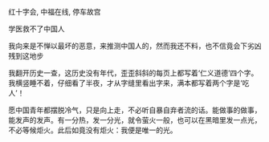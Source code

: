 红十字会, 中福在线, 停车故宫

学医救不了中国人

我向来是不惮以最坏的恶意，来推测中国人的，然而我还不料，也不信竟会下劣凶残到这地步

我翻开历史一查，这历史没有年代，歪歪斜斜的每页上都写着‘仁义道德’四个字。我横竖睡不着，仔细看了半夜，才从字缝里看出字来，满本都写着两个字是‘吃人’！

愿中国青年都摆脱冷气，只是向上走，不必听自暴自弃者流的话。能做事的做事，能发声的发声。有一分热，发一分光，就令萤火一般，也可以在黑暗里发一点光，不必等候炬火。此后如竟没有炬火：我便是唯一的光。
